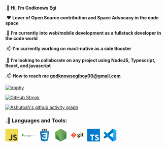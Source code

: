 .👋 <strong>Hi, I’m Godknows Egi</strong> 

.❤️ <strong>Lover of Open Source contribution and Space Advocacy in the code space </strong>

.🌱 <strong>I’m currently into web/mobile development as a fullstack developer in the code world</strong>

.📫 <strong>I'm currently working on react-native as a side Booster</strong>

.💞️ <strong>I’m looking to collaborate on any project using NodeJS, Typescript, React, and javascript</strong>

.📫 <strong> How to reach me <a href="mailto:godknowsegiboy00@gmail.com" >godknowsegiboy00@gmail.com</a> </strong>



[![trophy](https://github-profile-trophy.vercel.app/?username=Dom000&theme=onedark)](https://github.com/ryo-ma/github-profile-trophy)



[![GitHub Streak](https://github-readme-streak-stats.herokuapp.com/?user=Dom000&theme=dark)](https://git.io/streak-stats)


[![Ashutosh's github activity graph](https://activity-graph.herokuapp.com/graph?username=Dom000&theme=github)](https://github.com/ashutosh00710/github-readme-activity-graph)




<h3>.🧰 Languages and Tools:</h3>
<div style='display:flex'>
<img  width="40px" src="https://raw.githubusercontent.com/github/explore/80688e429a7d4ef2fca1e82350fe8e3517d3494d/topics/javascript/javascript.png"/>&nbsp &nbsp<img width="40px" src="https://raw.githubusercontent.com/github/explore/80688e429a7d4ef2fca1e82350fe8e3517d3494d/topics/mongodb/mongodb.png"/>&nbsp &nbsp<img  width="40px" src="https://raw.githubusercontent.com/github/explore/80688e429a7d4ef2fca1e82350fe8e3517d3494d/topics/css/css.png"/>&nbsp &nbsp<img  width="40px" src="https://raw.githubusercontent.com/github/explore/80688e429a7d4ef2fca1e82350fe8e3517d3494d/topics/nodejs/nodejs.png"/>&nbsp &nbsp<img  width="40px" src="https://raw.githubusercontent.com/github/explore/80688e429a7d4ef2fca1e82350fe8e3517d3494d/topics/git/git.png"/>&nbsp &nbsp<img  width="40px" src=" https://raw.githubusercontent.com/github/explore/80688e429a7d4ef2fca1e82350fe8e3517d3494d/topics/typescript/typescript.png"/>&nbsp &nbsp<img  width="40px" src="https://raw.githubusercontent.com/github/explore/80688e429a7d4ef2fca1e82350fe8e3517d3494d/topics/visual-studio-code/visual-studio-code.png"/>&nbsp &nbsp<img  width="40px" src=""/>&nbsp &nbsp<img  width="40px" src=""/>&nbsp &nbsp<img  width="40px" src=""/>
 
  
  
  
</div>
